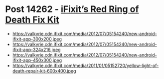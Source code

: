 # Post 14262 - [iFixit&#8217;s Red Ring of Death Fix Kit](https://www.ifixit.com/News/14262/ifixits-red-ring-of-death-fix-kit)

- https://valkyrie.cdn.ifixit.com/media/2012/07/05154240/new-android-ifixit-app-300x200.jpeg
- https://valkyrie.cdn.ifixit.com/media/2012/07/05154240/new-android-ifixit-app-324x216.jpeg
- https://valkyrie.cdn.ifixit.com/media/2012/07/05154240/new-android-ifixit-app-450x300.jpeg
- https://valkyrie.cdn.ifixit.com/media/2011/01/05152720/yellow-light-of-death-repair-kit-600x400.jpeg
